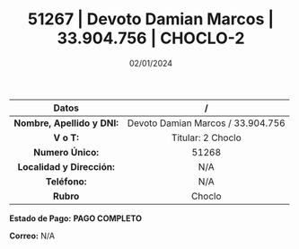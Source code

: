 ﻿---
title: 51267 | Devoto Damian Marcos | 33.904.756 | CHOCLO-2
date: 02/01/2024
draft: false
tags: ['santa teresita', 'titular', 'choclo']
---

|          **Datos**          |  /  |
|:---------------------------:|:---:|
| **Nombre, Apellido y DNI:** | Devoto Damian Marcos / 33.904.756 |
|          **V o T:**         | Titular: 2 Choclo |
|      **Numero Único:**      | 51268 |
|  **Localidad y Dirección:** | N/A |
|        **Teléfono:**        | N/A |
|          **Rubro**          | Choclo |

**Estado de Pago:** **PAGO COMPLETO**

**Correo:** N/A
